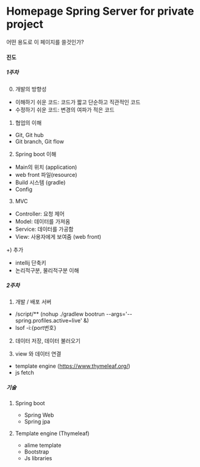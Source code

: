 # Homepage Spring Server for private project
어떤 용도로 이 페이지를 쓸것인가?

#### 진도 
#####  1주차 
0) 개발의 방향성 
 - 이해하기 쉬운 코드: 코드가 짧고 단순하고 직관적인 코드
 - 수정하기 쉬운 코드: 변경의 여파가 적은 코드
 
1) 협업의 이해 
 - Git, Git hub 
 - Git branch, Git flow
 
2) Spring boot 이해 
 - Main의 위치 (application)
 - web front 파일(resource) 
 - Build 시스템 (gradle) 
 - Config 
 
3) MVC 
 - Controller: 요청 제어 
 - Model: 데이터를 가져옴 
 - Service: 데이터를 가공함
 - View: 사용자에게 보여줌 (web front) 

+) 추가 
- intellij 단축키 
- 논리적구분, 물리적구분 이해 
   
#####  2주차    
1) 개발 / 배포 서버 
 - /script/** (nohup ./gradlew bootrun --args='--spring.profiles.active=live' &) 
 - lsof -i:{port번호} 

2) 데이터 저장, 데이터 불러오기 
 
3) view 와 데이터 연결 
- template engine (https://www.thymeleaf.org/)
- js fetch 

##### 기술
1. Spring boot 
    - Spring Web
    - Spring jpa 

2. Template engine (Thymeleaf)
    - alime template
    - Bootstrap 
    - Js libraries   



